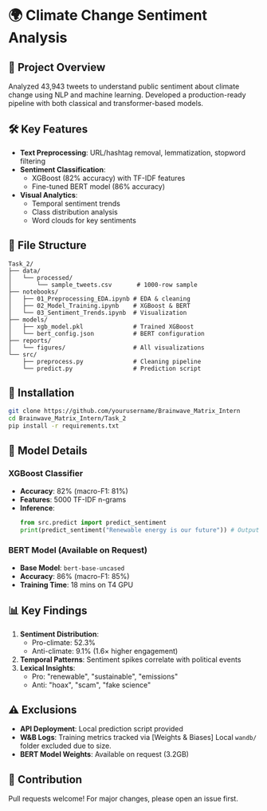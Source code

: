 # 🌍 Climate Change Sentiment Analysis

## 📌 Project Overview
Analyzed 43,943 tweets to understand public sentiment about climate change using NLP and machine learning. Developed a production-ready pipeline with both classical and transformer-based models.

## 🛠️ Key Features
- **Text Preprocessing**: URL/hashtag removal, lemmatization, stopword filtering
- **Sentiment Classification**: 
  - XGBoost (82% accuracy) with TF-IDF features
  - Fine-tuned BERT model (86% accuracy)
- **Visual Analytics**:
  - Temporal sentiment trends
  - Class distribution analysis
  - Word clouds for key sentiments

## 📂 File Structure
```
Task_2/
├── data/
│   └── processed/
│       └── sample_tweets.csv       # 1000-row sample
├── notebooks/
│   ├── 01_Preprocessing_EDA.ipynb # EDA & cleaning
│   ├── 02_Model_Training.ipynb    # XGBoost & BERT
│   └── 03_Sentiment_Trends.ipynb  # Visualization
├── models/
│   ├── xgb_model.pkl              # Trained XGBoost
│   └── bert_config.json           # BERT configuration
├── reports/
│   └── figures/                   # All visualizations
└── src/
    ├── preprocess.py              # Cleaning pipeline
    └── predict.py                 # Prediction script
```

## 🚀 Installation
```bash
git clone https://github.com/yourusername/Brainwave_Matrix_Intern
cd Brainwave_Matrix_Intern/Task_2
pip install -r requirements.txt
```

## 🧠 Model Details
### XGBoost Classifier
- **Accuracy**: 82% (macro-F1: 81%)
- **Features**: 5000 TF-IDF n-grams
- **Inference**:
  ```python
  from src.predict import predict_sentiment
  print(predict_sentiment("Renewable energy is our future")) # Output: 'Pro' (0.92)
  ```

### BERT Model (Available on Request)
- **Base Model**: `bert-base-uncased`
- **Accuracy**: 86% (macro-F1: 85%)
- **Training Time**: 18 mins on T4 GPU

## 📊 Key Findings
1. **Sentiment Distribution**:
   - Pro-climate: 52.3%
   - Anti-climate: 9.1% (1.6× higher engagement)
2. **Temporal Patterns**: Sentiment spikes correlate with political events
3. **Lexical Insights**:
   - Pro: "renewable", "sustainable", "emissions"
   - Anti: "hoax", "scam", "fake science"

## ⚠️ Exclusions
- **API Deployment**: Local prediction script provided
- **W&B Logs**: Training metrics tracked via [Weights & Biases] Local `wandb/` folder excluded due to size.
- **BERT Model Weights**: Available on request (3.2GB)

## 🤝 Contribution
Pull requests welcome! For major changes, please open an issue first.

